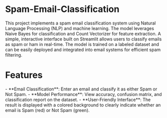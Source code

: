 # Spam-Email-Classification
 This project implements a spam email classification system using Natural Language Processing (NLP) and machine learning. The model leverages Naive Bayes for classification and Count Vectorizer for feature extraction. A simple, interactive interface built on Streamlit allows users to classify emails as spam or ham in real-time. The model is trained on a labeled dataset and can be easily deployed and integrated into email systems for efficient spam filtering.

<h1> Features </h1>

 <p>
  - **Email Classification**: Enter an email and classify it as either Spam or Not Spam.
  - **Model Performance**: View accuracy, confusion matrix, and classification report on the dataset.
  - **User-Friendly Interface**: The result is displayed with a colored background to clearly indicate whether an email is Spam (red) or Not Spam (green).
<p>
